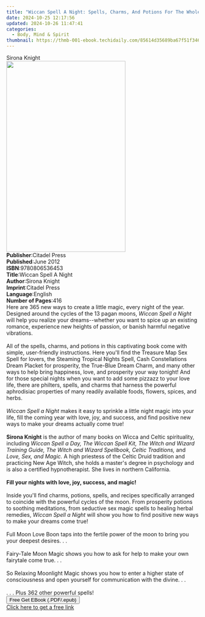 ```yaml
---
title: "Wiccan Spell A Night: Spells, Charms, And Potions For The Whole Year | Free Book"
date: 2024-10-25 12:17:56
updated: 2024-10-26 11:47:41
categories:
  - Body, Mind & Spirit
thumbnail: https://thmb-001-ebook.techidaily.com/85614d35689ba67f51f34674032fba815c6d50ee815dd49c3d732c440afc062e.jpg
---
```

<main id="book-container">
  <div class="flex flex-col">
    <div class="book-brief flex-1 py-6 px-4 sm:p-6 md:py-10 md:px-8">
      <!-- brief-->
      <div class="book-brief-main">Sirona Knight</div>
    </div>
    <div
      class="book-meta-info flex-1 grid gap-4 col-start-1 col-end-3 row-start-1 sm:mb-6 sm:grid-cols-4 lg:gap-6 lg:col-start-2 lg:row-end-6 lg:row-span-6 lg:mb-0"
    >
      <div
        class="book-meta-info-left place-content-center mt-4 p-4 text-sm leading-6 col-start-2 col-span-2 dark:text-slate-400"
      >
        <img
          class="w-full h-500 object-cover rounded-lg sm:h-255 sm:col-span-2 lg:col-span-full"
          src="https://img-001-ebook.techidaily.com/4215876387429f0a1fef8b5b7eca6f09eb0963b8a6841cb854a7e6469494fe41.jpg"
          alt=""
          width="312"
          height="500"
        />
      </div>
      <div
        class="book-meta-info-right mt-2 col-start-1 row-start-2 col-span-3 self-center"
      >
        <!-- meta data  -->
        <div class="flex flex-col px-4 md:px-8">
          <div class="flex-1">
            <strong>Publisher</strong>:<span class="px-2">Citadel Press</span>
          </div>
          <div class="flex-1">
            <strong>Published</strong>:<span class="px-2">June 2012</span>
          </div>
          <div class="flex-1">
            <strong>ISBN</strong>:<span class="px-2">9780806536453</span>
          </div>
          <div class="flex-1">
            <strong>Title</strong>:<span class="px-2"
              >Wiccan Spell A Night</span
            >
          </div>
          <div class="flex-1">
            <strong>Author</strong>:<span class="px-2">Sirona Knight</span>
          </div>
          <div class="flex-1">
            <strong>Imprint</strong>:<span class="px-2">Citadel Press</span>
          </div>
          <div class="flex-1">
            <strong>Language</strong>:<span class="px-2">English</span>
          </div>
          <div class="flex-1">
            <strong>Number of Pages</strong>:<span class="px-2">416</span>
          </div>
        </div>
      </div>
    </div>
    <div class="book-description flex-1 py-6 px-4 sm:p-6 md:py-10 md:px-8">
      <div class="book-description-main">
        <div accordion-content="" id="description">
          Here are 365 new ways to create a little magic, every night of the
          year. Designed around the cycles of the 13 pagan moons,
          <i>Wiccan Spell a Night</i> will help you realize your dreams--whether
          you want to spice up an existing romance, experience new heights of
          passion, or banish harmful negative vibrations. <br /><br />All of the
          spells, charms, and potions in this captivating book come with simple,
          user-friendly instructions. Here you'll find the Treasure Map Sex
          Spell for lovers, the Steaming Tropical Nights Spell, Cash
          Constellations Dream Placket for prosperity, the True-Blue Dream
          Charm, and many other ways to help bring happiness, love, and
          prosperity your way tonight! And for those special nights when you
          want to add some pizzazz to your love life, there are philters,
          spells, and charms that harness the powerful aphrodisiac properties of
          many readily available foods, flowers, spices, and herbs.
          <br /><br /><i>Wiccan Spell a Night</i> makes it easy to sprinkle a
          little night magic into your life, fill the coming year with love,
          joy, and success, and find positive new ways to make your dreams
          actually come true! <br /><br /><b>Sirona Knight</b> is the author of
          many books on Wicca and Celtic spirituality, including
          <i
            >Wiccan Spell a Day, The Wiccan Spell Kit, The Witch and Wizard
            Training Guide, The Witch and Wizard Spellbook, Celtic
            Traditions,</i
          >
          and <i>Love, Sex, and Magic.</i> A high priestess of the Celtic Druid
          tradition and practicing New Age Witch, she holds a master's degree in
          psychology and is also a certified hypnotherapist. She lives in
          northern California. <br /><br /><b
            >Fill your nights with love, joy, success, and magic!</b
          ><br /><br />Inside you'll find charms, potions, spells, and recipes
          specifically arranged to coincide with the powerful cycles of the
          moon. From prosperity potions to soothing meditations, from seductive
          sex magic spells to healing herbal remedies,
          <i>Wiccan Spell a Night</i> will show you how to find positive new
          ways to make your dreams come true! <br /><br />Full Moon Love Boon
          taps into the fertile power of the moon to bring you your deepest
          desires. . . <br /><br />Fairy-Tale Moon Magic shows you how to ask
          for help to make your own fairytale come true. . . <br /><br />So
          Relaxing Moonlight Magic shows you how to enter a higher state of
          consciousness and open yourself for communication with the divine. . .
          <br /><br />. . . Plus 362 other powerful spells!
        </div>
        <div class="accordion-fader"></div>
      </div>
    </div>
    <div class="book-excerpts flex-1 py-6 px-4 sm:p-6 md:py-10 md:px-8"></div>
    <div
      class="book-about-author flex-1 py-6 px-4 sm:p-6 md:py-10 md:px-8"
    ></div>
    <div class="book-free-get flex-1 py-6 px-4 sm:p-6 md:py-10 md:px-8">
      <button
        id="btn-free-get"
        class="bg-blue-500 hover:bg-blue-700 text-white font-bold py-2 px-4 rounded"
      >
        Free Get EBook (.PDF/.epub)
      </button>
      <div id="countdown-display" class="px-2 text-lg mt-2"></div>
      <a
        id="free-link"
        class="hidden bg-blue-500 hover:bg-blue-700 text-white font-bold py-2 px-4 rounded"
        href="https://www.ebooks.com/en-us/book/209726734/wiccan-spell-a-night-spells-charms-and-potions-for-the-whole-year/sirona-knight/"
        target="_blank"
        >Click here to get a free link</a
      >
    </div>
    <script>
      let countdownTime = 0;
      let countdownInterval = null;
      document
        .getElementById('btn-free-get')
        .addEventListener('click', startCountdown);
      function startCountdown() {
        countdownTime = new Date().getTime() + 60000 * 3;
        countdownInterval = setInterval(updateCountdown, 1000);
        document.getElementById('btn-free-get').disabled = true;
        document
          .getElementById('btn-free-get')
          .classList.add('bg-gray-500', 'cursor-not-allowed');
      }
      function updateCountdown() {
        let currentTime = new Date().getTime();
        let timeLeft = countdownTime - currentTime;
        let secondsLeft = Math.floor(timeLeft / 1000);
        document.getElementById('countdown-display').innerHTML =
          `Remaining time: ${secondsLeft} seconds.`;
        if (secondsLeft <= 0) {
          clearInterval(countdownInterval);
          document.getElementById('btn-free-get').classList.add('hidden');
          document.getElementById('free-link').classList.remove('hidden');
          document.getElementById('countdown-display').innerHTML = '';
        }
      }
    </script>
  </div>
</main>
